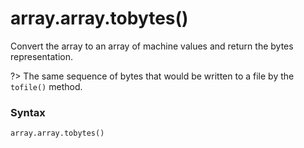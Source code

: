 # array.array.tobytes()

Convert the array to an array of machine values and return the bytes representation.

?> The same sequence of bytes that would be written to a file by the `tofile()` method.

### Syntax

```python
array.array.tobytes()
```